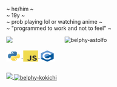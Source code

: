 ~ he/him ~ <br />
~ 19y ~ <br />
~ prob playing lol or watching anime ~ <br />
~ "programmed to work and not to feel" ~
<div>
  <a href="https://github.com/just-sleepy">
  <img height="180cm" src="https://github-readme-stats.vercel.app/api?username=just-sleepy&show_icons=true&theme=midnight-purple&include_all_commits=true&count_private=true"/>
  <img align="right" alt="belphy-astolfo" width="350"src="https://cdn.discordapp.com/attachments/821108828548235298/882688108909428827/astolfobestboi.gif">
</div>
<div style="display: inline_block"><br>
  <img align="center" alt="belphy-Python" height="30" width="40" src="https://raw.githubusercontent.com/devicons/devicon/master/icons/python/python-original.svg">
  <img align="center" alt="belphy-Js" height="30" width="40" src="https://raw.githubusercontent.com/devicons/devicon/master/icons/javascript/javascript-original.svg">
  <img align="center" alt="belphy-C" height="30" width="40" src="https://raw.githubusercontent.com/devicons/devicon/master/icons/c/c-original.svg">
</div>
  
  ##
  
<div>
  <a href=https://steamcommunity.com/id/belphyuwu/" target="_blank"><img src="https://img.shields.io/badge/Steam-000000?style=for-the-badge&logo=steam&logoColor=white" target="_blank"   </a> 
  <img align="center" alt="belphy-kokichi" width="80"src="https://media.discordapp.net/attachments/821108828548235298/882688640675905576/kokichipixgif.gif">
</div>
